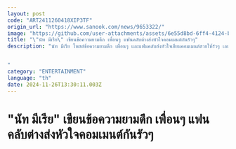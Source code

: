 ```yaml
---
layout: post
code: "ART2411260418XIP3TF"
origin_url: "https://www.sanook.com/news/9653322/"
image: "https://github.com/user-attachments/assets/6e55d8bd-6ff4-4124-bedf-7b8606748e38"
title: "\"นัท มีเรีย\" เขียนข้อความยามดึก เพื่อนๆ แฟนคลับต่างส่งหัวใจคอมเมนต์กันรัวๆ"
description: "นัท มีเรีย โพสต์ข้อความยามดึก เพื่อนๆ และแฟนคลับส่งหัวใจเขียนคอมเมนต์สวยให้รัวๆ เลยทีเดียว


"
category: "ENTERTAINMENT"
language: "th"
date: 2024-11-26T13:30:11.003Z
---
```


# "นัท มีเรีย" เขียนข้อความยามดึก เพื่อนๆ แฟนคลับต่างส่งหัวใจคอมเมนต์กันรัวๆ
